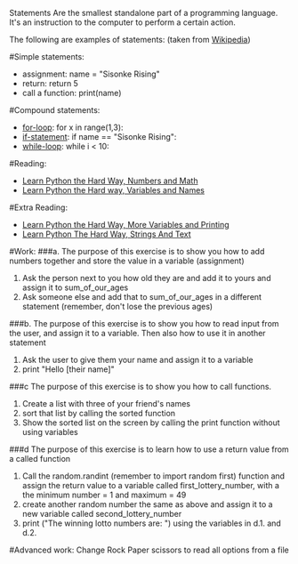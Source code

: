 Statements Are the smallest standalone part of a programming language. It's an instruction to the computer to perform a certain action. 

The following are examples of statements: (taken from [Wikipedia](https://en.wikipedia.org/wiki/Statement_(computer_science)))

#Simple statements:
- assignment: name = "Sisonke Rising"
- return: return 5
- call a function: print(name)

#Compound statements:
- [for-loop](https://learnpythonthehardway.org/book/ex32.html): for x in range(1,3):
- [if-statement](https://learnpythonthehardway.org/book/ex30.html): if name == "Sisonke Rising":
- [while-loop](https://learnpythonthehardway.org/book/ex33.html): while i < 10: 

#Reading:
- [Learn Python the Hard Way, Numbers and Math](https://learnpythonthehardway.org/book/ex3.html)
- [Learn Python the Hard way, Variables and Names](https://learnpythonthehardway.org/book/ex4.html)


#Extra Reading:
- [Learn Python the Hard Way, More Variables and Printing](https://learnpythonthehardway.org/book/ex5.html)
- [Learn Python The Hard Way, Strings And Text](https://learnpythonthehardway.org/book/ex6.html)


#Work:
###a. The purpose of this exercise is to show you how to add numbers together and store the value in a variable (assignment)
1. Ask the person next to you how old they are and add it to yours and assign it to sum_of_our_ages
2. Ask someone else and add that to sum_of_our_ages in a different statement (remember, don't lose the previous ages)

###b. The purpose of this exercise is to show you how to read input from the user, and assign it to a variable. Then also how to use it in another statement
1. Ask the user to give them your name and assign it to a variable
2. print "Hello [their name]"

###c The purpose of this exercise is to show you how to call functions.
1. Create a list with three of your friend's names
2. sort that list by calling the sorted function
3. Show the sorted list on the screen by calling the print function without using variables

###d The purpose of this exercise is to learn how to use a return value from a called function
1. Call the random.randint (remember to import random first) function and assign the return value to a variable called first_lottery_number, with a the minimum number = 1 and maximum = 49
2. create another random number the same as above and assign it to a new variable called second_lottery_number
3. print ("The winning lotto numbers are: ") using the variables in d.1. and d.2.

#Advanced work:
Change Rock Paper scissors to read all options from a file

